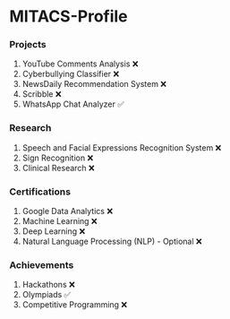 # MITACS-Profile
### Projects
1. YouTube Comments Analysis ❌
2. Cyberbullying Classifier ❌
3. NewsDaily Recommendation System ❌
4. Scribble ❌
5. WhatsApp Chat Analyzer ✅

### Research
1. Speech and Facial Expressions Recognition System ❌
2. Sign Recognition ❌
3. Clinical Research ❌

### Certifications
1. Google Data Analytics ❌
2. Machine Learning ❌
3. Deep Learning ❌
4. Natural Language Processing (NLP) - Optional ❌

### Achievements
1. Hackathons ❌
2. Olympiads ✅
3. Competitive Programming ❌
